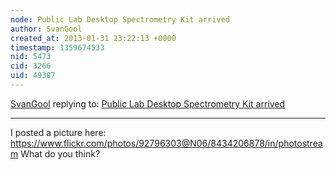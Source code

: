 ```yaml
---
node: Public Lab Desktop Spectrometry Kit arrived
author: SvanGool
created_at: 2013-01-31 23:22:13 +0000
timestamp: 1359674533
nid: 5473
cid: 3266
uid: 49387
---
```




[SvanGool](../profile/SvanGool) replying to: [Public Lab Desktop Spectrometry Kit arrived](../notes/pluharj/1-8-2013/public-lab-desktop-spectrometry-kit-arrived)

----
I posted a picture here: https://www.flickr.com/photos/92796303@N06/8434206878/in/photostream
What do you think?